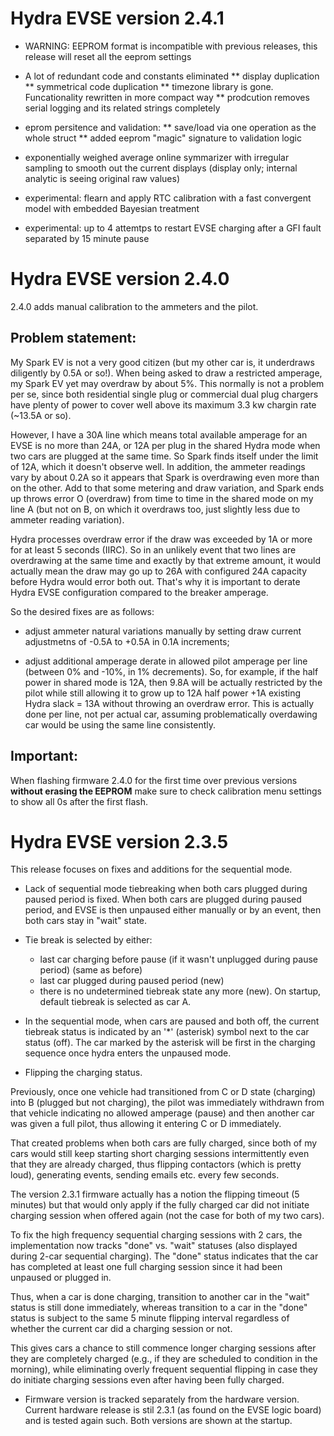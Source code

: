 Hydra EVSE version 2.4.1
========================

* WARNING: EEPROM format is incompatible with previous releases, this release will 
reset all the eeprom settings

* A lot of redundant code and constants eliminated
** display duplication
** symmetrical code duplication
** timezone library is gone. Funcationality rewritten in more compact way
** prodcution removes serial logging and its related strings completely 

* eprom persitence and validation: 
** save/load via one operation as the whole struct 
** added eeprom "magic" signature to validation logic

* exponentially weighed average online symmarizer with irregular sampling to smooth out the current displays 
  (display only; internal analytic is seeing original raw values)
  
* experimental: flearn and apply RTC calibration with a fast convergent model with embedded Bayesian treatment

* experimental: up to 4 attemtps to restart EVSE charging after a GFI fault separated by 15 minute pause




Hydra EVSE version 2.4.0
========================

2.4.0 adds manual calibration to the ammeters and the pilot. 

Problem statement: 
------------------

My Spark EV is not a very good citizen (but my other car is, it underdraws diligently by 0.5A or so!). 
When being asked to draw a restricted amperage, my Spark EV yet may overdraw by about 5%. This normally is not a problem 
per se, since both residential single plug or commercial dual plug chargers have plenty of power to cover well above 
its maximum 3.3 kw chargin rate (~13.5A or so). 

However, I have a 30A line which means total available amperage for an EVSE is no more than 24A, or 12A per plug in 
the shared Hydra mode when two cars are plugged at the same time. So Spark finds itself under the limit of 12A, 
which it doesn't observe well. 
In addition, the ammeter readings vary by about 0.2A so it appears that Spark is overdrawing even more than on the other. Add to that some metering and draw variation, and Spark ends up throws error O (overdraw) from time to time in the shared mode on my line A (but not on B, on which it overdraws too, just slightly less due to ammeter reading variation).

Hydra processes overdraw error if the draw was exceeded by 1A or more for at least 5 seconds (IIRC). 
So in an unlikely event that two lines are overdrawing at the same time and exactly by that extreme amount, it would actually mean the draw may go up to 26A with configured 24A capacity before Hydra would error both out. That's why it 
is important to derate Hydra EVSE configuration compared to the breaker amperage.

So the desired fixes are as follows: 

* adjust ammeter natural variations manually by setting draw current adjustmetns of -0.5A to +0.5A in 0.1A increments;

* adjust additional amperage derate in allowed pilot amperage per line (between 0% and -10%, in 1% decrements). So, 
for example, if the half power in shared mode is 12A, then 9.8A will be actually restricted by the pilot while still allowing it to grow up to 12A half power +1A existing Hydra slack = 13A without throwing an overdraw error. This is 
actually done per line, not per actual car, assuming problematically overdawing car would be using the same line consistently.

Important:
----------

When flashing firmware 2.4.0 for the first time over previous versions **without erasing the EEPROM** make sure to check calibration menu settings to show all 0s after the first flash.

Hydra EVSE version 2.3.5
========================

This release focuses on fixes and additions for the sequential mode. 

* Lack of sequential mode tiebreaking when both cars plugged during paused period is fixed.
When both cars are plugged during paused period, and EVSE is then unpaused either manually or by
an event, then both cars stay in "wait" state. 

* Tie break is selected by either:
  * last car charging before pause (if it wasn't unplugged during pause period) (same as before)
  * last car plugged during paused period (new)
  * there is no undetermined tiebreak state any more (new). On startup, default tiebreak is selected as car A.

* In the sequential mode, when cars are paused and both off, the current tiebreak status is indicated by an
'*' (asterisk) symbol next to the car status (off). The car marked by the asterisk will be first in 
the charging sequence once hydra enters the unpaused mode.

* Flipping the charging status. 

Previously, once one vehicle had transitioned from  C or D state (charging) into B
(plugged but not charging), the pilot was immediately withdrawn from that vehicle indicating no allowed amperage
(pause) and then another car was given a full pilot, thus allowing it entering C or D immediately. 

That created problems when both cars are fully charged, since both of my cars would still keep starting short 
charging sessions intermittently even that they are already charged, thus flipping contactors (which is pretty 
loud), generating events, sending emails etc. every few seconds. 

The version 2.3.1 firmware actually has a notion the flipping timeout (5 minutes) but that would only apply if the 
fully charged car did not initiate charging session when offered again (not the case for both of my two cars).

To fix the high frequency sequential charging sessions with 2 cars, the implementation now tracks "done" 
vs. "wait" statuses (also displayed during 2-car sequential charging). The "done" status indicates that the car 
has completed at least one full charging session since it had been unpaused or plugged in.

Thus, when a car is done charging, transition to another car in the "wait" status is still done immediately, whereas
transition to a car in the "done" status is subject to the same 5 minute flipping interval regardless of whether 
the current car did a charging session or not.

This gives cars a chance to still commence longer charging sessions after they are completely charged (e.g., if 
they are scheduled to condition in the morning), while eliminating overly frequent sequential flipping in case they
do initiate charging sessions even after having been fully charged.

* Firmware version is tracked separately from the hardware version. Current hardware release is stil 2.3.1 (as found 
on the EVSE logic board) and is tested again such. Both versions are shown at the startup.

